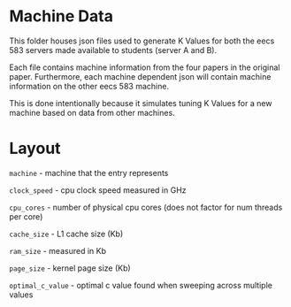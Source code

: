 # Machine Data
This folder houses json files used to generate K Values for both the eecs 583 servers made available to students (server A and B).  

Each file contains machine information from the four papers in the original paper. Furthermore, each machine dependent json will contain machine information on the other eecs 583 machine.  

This is done intentionally because it simulates tuning K Values for a new machine based on data from other machines.

# Layout
`machine` - machine that the entry represents  
  
`clock_speed` - cpu clock speed measured in GHz  
  
`cpu_cores` - number of physical cpu cores (does not factor for num threads per core)  
  
`cache_size` - L1 cache size (Kb)  
  
`ram_size` - measured in Kb  
  
`page_size` - kernel page size (Kb)  
  
`optimal_c_value` - optimal c value found when sweeping across multiple values  
